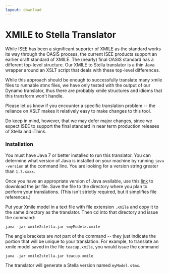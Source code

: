 ```yaml
---
layout: download
---
```

# XMILE to Stella Translator

While ISEE has been a significant suporter of XMILE as the standard  works its way through the OASIS process, the current ISEE products support an earlier draft standard of XMILE. The (nearly) final OASIS standard has a different top-level structure. Our XMILE to Stella translator is a thin Java wrapper around an XSLT script that deals with these top-level differences. 

While this approach should be enough to successfully translate many xmile files to runnable stmx files, we have only tested with the output of our Dynamo translator, thus there are probably xmile structures and idioms that this transform won't handle. 

Please let us know if you encounter a specific translation problem -- the reliance on XSLT makes it relatively easy to make changes to this tool. 

Do keep in mind, however, that we may defer major changes, since we expect ISEE to support the final standard in near term production releases of Stella and iThink. 

### Installation

You must have Java 7 or better installed to run this translator. You can determine what version of Java is installed on your machine by running <code>java -version</code> at the command line. You are looking for a version string greater than <code>1.7.xxxx</code>. 

Once you have an appropriate version of Java available, use this [link](xmile2stella.jar) to download the jar file. Save the file to the directory where you plan to perform your translations. (This isn't strictly required, but it simplifies file references.) 

Put your Xmile model in a text file with file extension <code>.xmile</code> and copy it to the same directory as the translator. Then cd into that directory and issue the command:

<code>java -jar xmile2stella.jar &lt;myModel&gt;.xmile</code>

The angle brackets are _not_ part of the command -- they just indicate the portion that will be unique to your translation. For example, to translate an xmile model saved in the file <code>teacup.xmile</code>, you would issue the command 

<code>java -jar xmile2stella.jar teacup.xmile</code>

The translator will generate a Stella version named <code>myModel.stmx</code>.  
